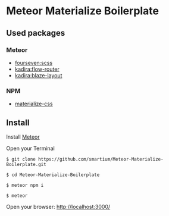 # Meteor Materialize Boilerplate

## Used packages
### Meteor
* [fourseven:scss](https://atmospherejs.com/fourseven/scss)
* [kadira:flow-router](https://atmospherejs.com/kadira/flow-router)
* [kadira:blaze-layout](https://atmospherejs.com/kadira/blaze-layout)

### NPM
* [materialize-css](https://www.npmjs.com/package/materialize-css)

## Install
Install [Meteor](https://www.meteor.com/install)

Open your Terminal

`$ git clone https://github.com/smartium/Meteor-Materialize-Boilerplate.git`

`$ cd Meteor-Materialize-Boilerplate`

`$ meteor npm i`

`$ meteor`

Open your browser: [http://localhost:3000/](http://localhost:3000/)
